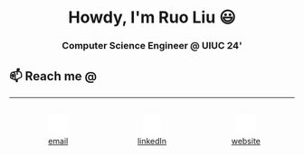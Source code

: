 <h1 align="center"> Howdy, I'm Ruo Liu 😃 </h1>

<h3 align="center"> Computer Science Engineer @ UIUC 24'</h3>
<h2>📫 Reach me @</h2>
<hr>
<div align="center" style="display: flex; align-items: center; justify-content: center;">
    <figure>
        <a href="mailto:ruoliu2@illinois.edu" target="_blank">
            <picture>
                <source media="(prefers-color-scheme: dark)" srcset="icons/envelope-dark.svg" width="40%">
                <source media="(prefers-color-scheme: light)" srcset="icons/envelope.svg" width="40%">
                <img alt="" src="icons/envelope-dark.svg" width="40%">
            </picture>
            <figcaption>email</figcaption>
        </a>
    </figure>
    <figure>
        <a href="https://www.linkedin.com/in/ruo-liu/" target="_blank">
            <picture>
                <source media="(prefers-color-scheme: dark)" srcset="icons/linkedin-dark.svg" width="40%">
                <source media="(prefers-color-scheme: light)" srcset="icons/linkedin.svg" width="40%">
                <img alt="" src="icons/linkedin-dark.svg" width="40%">
            </picture>
            <figcaption>linkedIn</figcaption>
        </a>
    </figure>
    <!-- <img width="5%" /> -->
    <figure>
        <a href="https://ruoliu.netlify.app" target="_blank">
            <picture>
                <source media="(prefers-color-scheme: dark)" srcset="icons/website-dark.svg" width="40%">
                <source media="(prefers-color-scheme: light)" srcset="icons/website.svg" width="40%">
                <img alt="" src="icons/website-dark.svg" width="40%">
            </picture>
            <figcaption>website</figcaption>
        </a>
    </figure>
</div>
